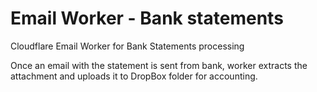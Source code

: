 # Email Worker - Bank statements

Cloudflare Email Worker for Bank Statements processing

Once an email with the statement is sent from bank, worker extracts the attachment and uploads it to DropBox folder for accounting.
